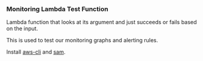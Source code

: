 ### Monitoring Lambda Test Function

Lambda function that looks at its argument and just succeeds or fails based on the input.

This is used to test our monitoring graphs and alerting rules.


Install [aws-cli](https://aws.amazon.com/cli/) and [sam](https://docs.aws.amazon.com/serverless-application-model/latest/developerguide/sam-cli-command-reference-sam-logs.html).

